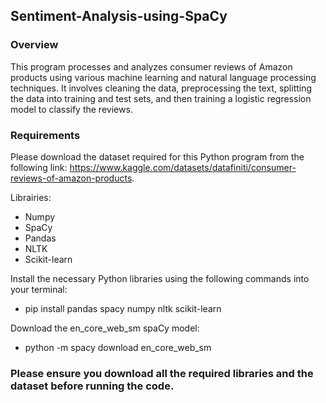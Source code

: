 ## Sentiment-Analysis-using-SpaCy

### Overview

This program processes and analyzes consumer reviews of Amazon products using various machine learning and natural language processing techniques. It involves cleaning the data, preprocessing the text, splitting the data into training and test sets, and then training a logistic regression model to classify the reviews.


### Requirements 

Please download the dataset required for this Python program from the following link: https://www.kaggle.com/datasets/datafiniti/consumer-reviews-of-amazon-products. 

Librairies: 

- Numpy
- SpaCy
- Pandas
- NLTK
- Scikit-learn

Install the necessary Python libraries using the following commands into your terminal:

- pip install pandas spacy numpy nltk scikit-learn

Download the en_core_web_sm spaCy model:

- python -m spacy download en_core_web_sm

### Please ensure you download all the required libraries and the dataset before running the code.
